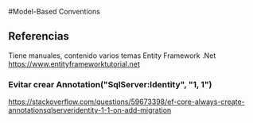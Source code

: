 


#Model-Based Conventions



## Referencias

Tiene manuales, contenido varios temas Entity Framework .Net
https://www.entityframeworktutorial.net


### Evitar crear Annotation("SqlServer:Identity", "1, 1")
https://stackoverflow.com/questions/59673398/ef-core-always-create-annotationsqlserveridentity-1-1-on-add-migration